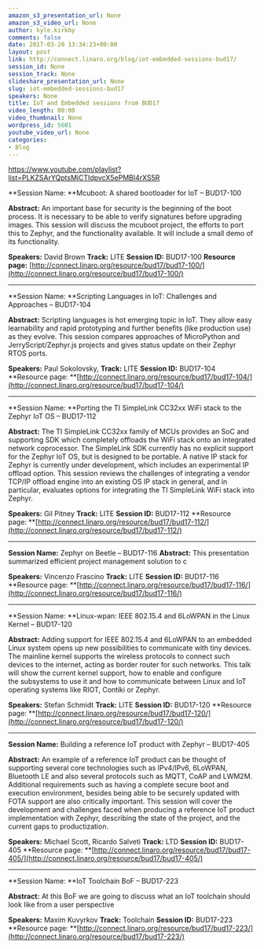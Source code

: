 ```yaml
---
amazon_s3_presentation_url: None
amazon_s3_video_url: None
author: kyle.kirkby
comments: false
date: 2017-03-20 13:34:23+00:00
layout: post
link: http://connect.linaro.org/blog/iot-embedded-sessions-bud17/
session_id: None
session_track: None
slideshare_presentation_url: None
slug: iot-embedded-sessions-bud17
speakers: None
title: IoT and Embedded sessions from BUD17
video_length: 00:00
video_thumbnail: None
wordpress_id: 5601
youtube_video_url: None
categories:
- Blog
---
```


https://www.youtube.com/playlist?list=PLKZSArYQptsMjCTIdpvcX5ePMBl4rXS5R




**Session Name: **Mcuboot: A shared bootloader for IoT – BUD17-100

**Abstract:**
An important base for security is the beginning of the boot process. It is necessary to be able to verify signatures before upgrading images. This session will discuss the mcuboot project, the efforts to port this to Zephyr, and the functionality available. It will include a small demo of its functionality.

**Speakers:** David Brown
**Track:** LITE
**Session ID:** BUD17-100
**Resource page:** [http://connect.linaro.org/resource/bud17/bud17-100/](http://connect.linaro.org/resource/bud17/bud17-100/)



* * *



**Session Name: **Scripting Languages in IoT: Challenges and Approaches – BUD17-104

**Abstract:**
Scripting languages is hot emerging topic in IoT. They allow easy learnability and rapid prototyping and further benefits (like production use) as they evolve. This session compares approaches of MicroPython and JerryScript/Zephyr.js projects and gives status update on their Zephyr RTOS ports.

**Speakers:** Paul Sokolovsky,
**Track:** LITE
**Session ID:** BUD17-104
**Resource page: **[http://connect.linaro.org/resource/bud17/bud17-104/](http://connect.linaro.org/resource/bud17/bud17-104/)



* * *



**Session Name: **Porting the TI SimpleLink CC32xx WiFi stack to the Zephyr IoT OS – BUD17-112

**Abstract:**
The TI SimpleLink CC32xx family of MCUs provides an SoC and supporting SDK which completely offloads the WiFi stack onto an integrated network coprocessor. The SimpleLink SDK currently has no explicit support for the Zephyr IoT OS, but is designed to be portable. A native IP stack for Zephyr is currently under development, which includes an experimental IP offload option. This session reviews the challenges of integrating a vendor TCP/IP offload engine into an existing OS IP stack in general, and in particular, evaluates options for integrating the TI SimpleLink WiFi stack into Zephyr.

**Speakers:** Gil Pitney
**Track:** LITE
**Session ID:** BUD17-112
**Resource page: **[http://connect.linaro.org/resource/bud17/bud17-112/](http://connect.linaro.org/resource/bud17/bud17-112/)



* * *



**Session Name:** Zephyr on Beetle – BUD17-116
**Abstract:**
This presentation summarized efficient project management solution to c

**Speakers:** Vincenzo Frascino
**Track:** LITE
**Session ID:** BUD17-116
**Resource page: **[http://connect.linaro.org/resource/bud17/bud17-116/](http://connect.linaro.org/resource/bud17/bud17-116/)



* * *



**Session Name: **Linux-wpan: IEEE 802.15.4 and 6LoWPAN in the Linux Kernel – BUD17-120

**Abstract:**
Adding support for IEEE 802.15.4 and 6LoWPAN to an embedded Linux system opens up new possibilities to communicate with tiny devices. The mainline kernel
supports the wireless protocols to connect such devices to the internet, acting as border router for such networks. This talk will show the current kernel support, how to enable and configure the subsystems to use it and how to communicate between Linux and IoT operating systems like RIOT, Contiki or Zephyr.

**Speakers:** Stefan Schmidt
**Track:** LITE
**Session ID:** BUD17-120
**Resource page: **[http://connect.linaro.org/resource/bud17/bud17-120/](http://connect.linaro.org/resource/bud17/bud17-120/)



* * *



**Session Name:** Building a reference IoT product with Zephyr – BUD17-405

**Abstract:**
An example of a reference IoT product can be thought of supporting several core technologies such as IPv4/IPv6, 6LoWPAN, Bluetooth LE and also several protocols such as MQTT, CoAP and LWM2M. Additional requirements such as having a complete secure boot and execution environment, besides being able to be securely updated with FOTA support are also critically important. This session will cover the development and challenges faced when producing a reference IoT product implementation with Zephyr, describing the state of the project, and the current gaps to productization.

**Speakers:** Michael Scott, Ricardo Salveti
**Track:** LTD
**Session ID:** BUD17-405
**Resource page: **[http://connect.linaro.org/resource/bud17/bud17-405/](http://connect.linaro.org/resource/bud17/bud17-405/)



* * *



**Session Name: **IoT Toolchain BoF – BUD17-223

**Abstract:**
At this BoF we are going to discuss what an IoT toolchain should look like from a user perspective

**Speakers:** Maxim Kuvyrkov
**Track:** Toolchain
**Session ID:** BUD17-223
**Resource page: **[http://connect.linaro.org/resource/bud17/bud17-223/](http://connect.linaro.org/resource/bud17/bud17-223/)
